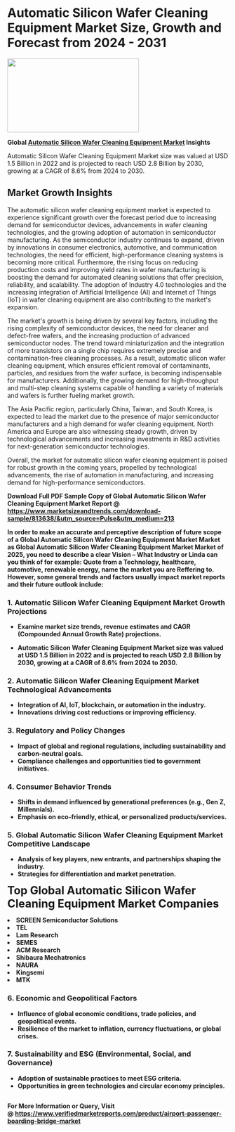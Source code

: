 <H1>Automatic Silicon Wafer Cleaning Equipment Market Size, Growth and Forecast from 2024 - 2031</H1><img class="aligncenter size-medium wp-image-584254" src="https://thirdeyenews.in/wp-content/uploads/2024/09/Global-Market-Research-300x168.jpeg" alt="" width="300" height="168" /><p><strong>Global&nbsp;<a href="https://www.marketsizeandtrends.com/download-sample/813638/&amp;utm_source=Pulse&amp;utm_medium=213">Automatic Silicon Wafer Cleaning Equipment Market</a> Insights</strong></p><p>Automatic Silicon Wafer Cleaning Equipment Market size was valued at USD 1.5 Billion in 2022 and is projected to reach USD 2.8 Billion by 2030, growing at a CAGR of 8.6% from 2024 to 2030.</p><p><h2>Market Growth Insights</h2> <p>The automatic silicon wafer cleaning equipment market is expected to experience significant growth over the forecast period due to increasing demand for semiconductor devices, advancements in wafer cleaning technologies, and the growing adoption of automation in semiconductor manufacturing. As the semiconductor industry continues to expand, driven by innovations in consumer electronics, automotive, and communication technologies, the need for efficient, high-performance cleaning systems is becoming more critical. Furthermore, the rising focus on reducing production costs and improving yield rates in wafer manufacturing is boosting the demand for automated cleaning solutions that offer precision, reliability, and scalability. The adoption of Industry 4.0 technologies and the increasing integration of Artificial Intelligence (AI) and Internet of Things (IoT) in wafer cleaning equipment are also contributing to the market's expansion.</p> <p><strong></strong></p> <p>The market's growth is being driven by several key factors, including the rising complexity of semiconductor devices, the need for cleaner and defect-free wafers, and the increasing production of advanced semiconductor nodes. The trend toward miniaturization and the integration of more transistors on a single chip requires extremely precise and contamination-free cleaning processes. As a result, automatic silicon wafer cleaning equipment, which ensures efficient removal of contaminants, particles, and residues from the wafer surface, is becoming indispensable for manufacturers. Additionally, the growing demand for high-throughput and multi-step cleaning systems capable of handling a variety of materials and wafers is further fueling market growth.</p> <p>The Asia Pacific region, particularly China, Taiwan, and South Korea, is expected to lead the market due to the presence of major semiconductor manufacturers and a high demand for wafer cleaning equipment. North America and Europe are also witnessing steady growth, driven by technological advancements and increasing investments in R&D activities for next-generation semiconductor technologies.</p> <p>Overall, the market for automatic silicon wafer cleaning equipment is poised for robust growth in the coming years, propelled by technological advancements, the rise of automation in manufacturing, and increasing demand for high-performance semiconductors.</p> <p><strong></p><p><span class=""><strong>Download Full PDF Sample Copy of Global Automatic Silicon Wafer Cleaning Equipment Market Report</strong> @ <a href="https://www.marketsizeandtrends.com/download-sample/813638/&amp;utm_source=Pulse&amp;utm_medium=213" target="_blank">https://www.marketsizeandtrends.com/download-sample/813638/&amp;utm_source=Pulse&amp;utm_medium=213</a></span></p><p>In order to make an accurate and perceptive description of future scope of a Global&nbsp;Automatic Silicon Wafer Cleaning Equipment Market Market as Global&nbsp;Automatic Silicon Wafer Cleaning Equipment Market Market of 2025, you need to describe a clear Vision &ndash; What Industry or Linda can you think of for example: Quote from a Technology, healthcare, automotive, renewable energy, name the market you are Reffering to. However, some general trends and factors usually impact market reports and their future outlook include:</p><h3>1.&nbsp;<strong>Automatic Silicon Wafer Cleaning Equipment Market Growth Projections</strong></h3><ul><li>Examine market size trends, revenue estimates and CAGR (Compounded Annual Growth Rate) projections.</li><li><p>Automatic Silicon Wafer Cleaning Equipment Market size was valued at USD 1.5 Billion in 2022 and is projected to reach USD 2.8 Billion by 2030, growing at a CAGR of 8.6% from 2024 to 2030.</p></li></ul><h3>2.&nbsp;<strong>Automatic Silicon Wafer Cleaning Equipment Market Technological Advancements</strong></h3><ul><li>Integration of AI, IoT, blockchain, or automation in the industry.</li><li>Innovations driving cost reductions or improving efficiency.</li></ul><h3>3.&nbsp;<strong>Regulatory and Policy Changes</strong></h3><ul><li>Impact of global and regional regulations, including sustainability and carbon-neutral goals.</li><li>Compliance challenges and opportunities tied to government initiatives.</li></ul><h3>4.&nbsp;<strong>Consumer Behavior Trends</strong></h3><ul><li>Shifts in demand influenced by generational preferences (e.g., Gen Z, Millennials).</li><li>Emphasis on eco-friendly, ethical, or personalized products/services.</li></ul><h3>5.&nbsp;<strong>Global Automatic Silicon Wafer Cleaning Equipment Market Competitive Landscape</strong></h3><ul><li>Analysis of key players, new entrants, and partnerships shaping the industry.</li><li>Strategies for differentiation and market penetration.</li></ul><p data-pm-slice="1 1 []"><span style="color: inherit; font-family: inherit; font-size: 25px;">Top Global Automatic Silicon Wafer Cleaning Equipment Market Companies</span></p><div class="" data-test-id=""><p><li>SCREEN Semiconductor Solutions</li><li> TEL</li><li> Lam Research</li><li> SEMES</li><li> ACM Research</li><li> Shibaura Mechatronics</li><li> NAURA</li><li> Kingsemi</li><li> MTK</li></p></div><h3>6.&nbsp;<strong>Economic and Geopolitical Factors</strong></h3><ul><li>Influence of global economic conditions, trade policies, and geopolitical events.</li><li>Resilience of the market to inflation, currency fluctuations, or global crises.</li></ul><h3>7.&nbsp;<strong>Sustainability and ESG (Environmental, Social, and Governance)</strong></h3><ul><li>Adoption of sustainable practices to meet ESG criteria.</li><li>Opportunities in green technologies and circular economy principles.</li></ul><h2><strong style="font-size: 14px;">For More Information or Query, Visit @&nbsp;</strong><a style="background-color: #ffffff; font-size: 14px;" href="https://www.marketsizeandtrends.com/report/automatic-silicon-wafer-cleaning-equipment-market/" target="_blank">https://www.verifiedmarketreports.com/product/airport-passenger-boarding-bridge-market</a></h2>
